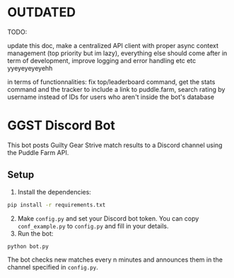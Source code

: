 # OUTDATED

TODO: 

update this doc, make a centralized API client with proper async context management (top priority but im lazy), everything else should come after in term of development, improve logging and error handling etc etc yyeyeyeyeyehh

in terms of functionnalities: fix top/leaderboard command, get the stats command and the tracker to include a link to puddle.farm, search rating by username instead of IDs for users who aren't inside the bot's database

# GGST Discord Bot

This bot posts Guilty Gear Strive match results to a Discord channel using the Puddle Farm API.

## Setup

1. Install the dependencies:

```bash
pip install -r requirements.txt
```

2. Make `config.py` and set your Discord bot token. You can copy `conf_example.py` to `config.py` and fill in your details.
3. Run the bot:

```bash
python bot.py
```

The bot checks new matches every n minutes and announces them in the channel specified in `config.py`.
